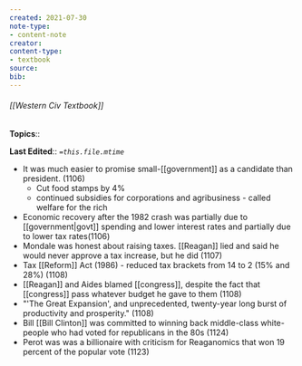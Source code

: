 ```yaml
---
created: 2021-07-30
note-type: 
- content-note
creator:
content-type:
- textbook
source:
bib:
---
```


###### [[Western Civ Textbook]]

**Topics**::  

**Last Edited**:: *`=this.file.mtime`*

- It was much easier to promise small-[[government]] as a candidate than president. (1106)
  - Cut food stamps by 4%
  - continued subsidies for corporations and agribusiness - called welfare for the rich
- Economic recovery after the 1982 crash was partially due to [[government|govt]] spending and lower interest rates and partially due to lower tax rates(1106)
- Mondale was honest about raising taxes. [[Reagan]] lied and said he would never approve a tax increase, but he did (1107)
- Tax [[Reform]] Act (1986) - reduced tax brackets from 14 to 2 (15% and 28%) (1108)
- [[Reagan]] and Aides blamed [[congress]], despite the fact that [[congress]] pass whatever budget he gave to them (1108)
- "'The Great Expansion', and unprecedented, twenty-year long burst of productivity and prosperity." (1108)
- Bill [[Bill Clinton]] was committed to winning back middle-class white-people who had voted for republicans in the 80s (1124)
- Perot was was a billionaire with criticism for Reaganomics that won 19 percent of the popular vote (1123)


